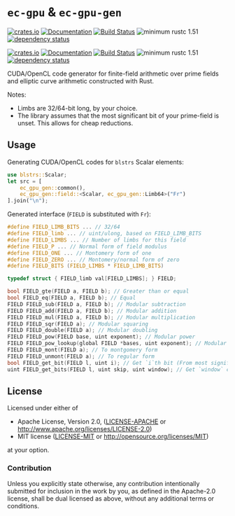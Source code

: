 # `ec-gpu` & `ec-gpu-gen`

[![crates.io][crate-image-ec-gpu]][crate-link-ec-gpu]
[![Documentation][doc-image-ec-gpu]][doc-link-ec-gpu]
[![Build Status][build-image-ec-gpu]][build-link-ec-gpu]
![minimum rustc 1.51][msrv-image-ec-gpu]
[![dependency status][deps-image-ec-gpu]][deps-link-ec-gpu]

[![crates.io][crate-image-ec-gpu-gen]][crate-link-ec-gpu-gen]
[![Documentation][doc-image-ec-gpu-gen]][doc-link-ec-gpu-gen]
[![Build Status][build-image-ec-gpu-gen]][build-link-ec-gpu-gen]
![minimum rustc 1.51][msrv-image-ec-gpu-gen]
[![dependency status][deps-image-ec-gpu-gen]][deps-link-ec-gpu-gen]

CUDA/OpenCL code generator for finite-field arithmetic over prime fields and elliptic curve arithmetic constructed with Rust.

Notes:
 - Limbs are 32/64-bit long, by your choice.
 - The library assumes that the most significant bit of your prime-field is unset. This allows for cheap reductions.

## Usage

Generating CUDA/OpenCL codes for `blstrs` Scalar elements:

```rust
use blstrs::Scalar;
let src = [
    ec_gpu_gen::common(),
    ec_gpu_gen::field::<Scalar, ec_gpu_gen::Limb64>("Fr")
].join("\n");
```
Generated interface (`FIELD` is substituted with `Fr`):

```c
#define FIELD_LIMB_BITS ... // 32/64
#define FIELD_limb ... // uint/ulong, based on FIELD_LIMB_BITS
#define FIELD_LIMBS ... // Number of limbs for this field
#define FIELD_P ... // Normal form of field modulus
#define FIELD_ONE ... // Montomery form of one
#define FIELD_ZERO ... // Montomery/normal form of zero
#define FIELD_BITS (FIELD_LIMBS * FIELD_LIMB_BITS)

typedef struct { FIELD_limb val[FIELD_LIMBS]; } FIELD;

bool FIELD_gte(FIELD a, FIELD b); // Greater than or equal
bool FIELD_eq(FIELD a, FIELD b); // Equal
FIELD FIELD_sub(FIELD a, FIELD b); // Modular subtraction
FIELD FIELD_add(FIELD a, FIELD b); // Modular addition
FIELD FIELD_mul(FIELD a, FIELD b); // Modular multiplication
FIELD FIELD_sqr(FIELD a); // Modular squaring
FIELD FIELD_double(FIELD a); // Modular doubling
FIELD FIELD_pow(FIELD base, uint exponent); // Modular power
FIELD FIELD_pow_lookup(global FIELD *bases, uint exponent); // Modular power with lookup table for bases
FIELD FIELD_mont(FIELD a); // To montgomery form
FIELD FIELD_unmont(FIELD a); // To regular form
bool FIELD_get_bit(FIELD l, uint i); // Get `i`th bit (From most significant digit)
uint FIELD_get_bits(FIELD l, uint skip, uint window); // Get `window` consecutive bits, (Starting from `skip`th bit from most significant digit)
```

## License

Licensed under either of

 * Apache License, Version 2.0, ([LICENSE-APACHE](LICENSE-APACHE) or
   http://www.apache.org/licenses/LICENSE-2.0)
 * MIT license ([LICENSE-MIT](LICENSE-MIT) or http://opensource.org/licenses/MIT)

at your option.

### Contribution

Unless you explicitly state otherwise, any contribution intentionally
submitted for inclusion in the work by you, as defined in the Apache-2.0
license, shall be dual licensed as above, without any additional terms or
conditions.


[crate-image-ec-gpu]: https://img.shields.io/crates/v/ec-gpu.svg
[crate-link-ec-gpu]: https://crates.io/crates/ec-gpu
[doc-image-ec-gpu]: https://docs.rs/ec-gpu/badge.svg
[doc-link-ec-gpu]: https://docs.rs/ec-gpu
[build-image-ec-gpu]: https://circleci.com/gh/filecoin-project/ff-cl-gen.svg?style=svg
[build-link-ec-gpu]: https://circleci.com/gh/filecoin-project/ff-cl-gen
[msrv-image-ec-gpu]: https://img.shields.io/badge/rustc-1.51+-blue.svg
[deps-image-ec-gpu]: https://deps.rs/repo/github/filecoin-projectt/ff-cl-gen/status.svg
[deps-link-ec-gpu]: https://deps.rs/repo/github/filecoin-project/ff-cl-gen


[crate-image-ec-gpu-gen]: https://img.shields.io/crates/v/ec-gpu-gen.svg
[crate-link-ec-gpu-gen]: https://crates.io/crates/ec-gpu-gen
[doc-image-ec-gpu-gen]: https://docs.rs/ec-gpu-gen/badge.svg
[doc-link-ec-gpu-gen]: https://docs.rs/ec-gpu-gen
[build-image-ec-gpu-gen]: https://circleci.com/gh/filecoin-project/ff-cl-gen.svg?style=svg
[build-link-ec-gpu-gen]: https://circleci.com/gh/filecoin-project/ff-cl-gen
[msrv-image-ec-gpu-gen]: https://img.shields.io/badge/rustc-1.51+-blue.svg
[deps-image-ec-gpu-gen]: https://deps.rs/repo/github/filecoin-projectt/ff-cl-gen/status.svg
[deps-link-ec-gpu-gen]: https://deps.rs/repo/github/filecoin-project/ff-cl-gen

